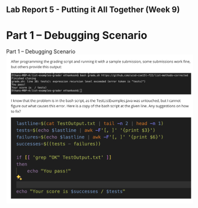 ## Lab Report 5 - Putting it All Together (Week 9)
# Part 1 – Debugging Scenario
Part 1 – Debugging Scenario
![image](LR5SS1.png)


